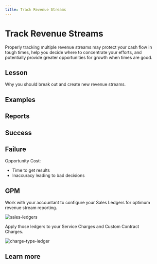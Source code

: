 ```yaml
---
title: Track Revenue Streams
---
```


# Track Revenue Streams

Properly tracking multiple revenue streams may protect your cash flow in tough times, help you decide where to concentrate your efforts, and potentially provide greater opportunities for growth when times are good.

## Lesson

Why you should break out and create new revenue streams.

## Examples

## Reports

## Success

## Failure

Opportunity Cost:

- Time to get results
- Inaccuracy leading to bad decisions

## GPM

Work with your accountant to configure your Sales Ledgers for optimum revenue stream reporting.

![sales-ledgers](https://drive.google.com/uc?id=1gvmYY1OzXUUM5AdlLV8dWgeG7B3H_GSN)

Apply those ledgers to your Service Charges and Custom Contract Charges.

![charge-type-ledger](https://drive.google.com/uc?id=1gztD_DdT6LNOM8WHgeKrrUpOgu8sko6M)

## Learn more
